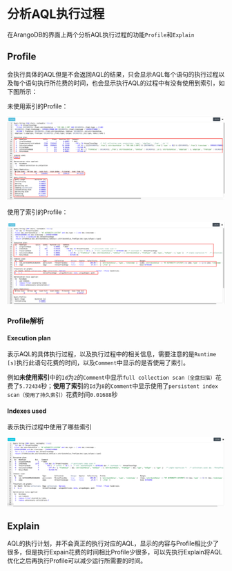 # 分析AQL执行过程

在ArangoDB的界面上两个分析AQL执行过程的功能`Profile`和`Explain`

## Profile

会执行具体的AQL但是不会返回AQL的结果，只会显示AQL每个语句的执行过程以及每个语句执行所花费的时间，也会显示执行AQL的过程中有没有使用到索引，如下图所示：

未使用索引的Profile：

![image-20200731091638371](picture/image-20200731091638371.png)

使用了索引的Profile：

![image-20200731092009706](picture/image-20200731092009706.png)

### Profile解析

#### Execution plan

表示AQL的具体执行过程，以及执行过程中的相关信息，需要注意的是`Runtime [s]`执行此语句花费的时间，以及`Comment`中显示的是否使用了索引。

例如**未使用索引**中的`Id`为`2`的`Comment`中显示`full collection scan（全盘扫描）`花费了`5.72434`秒；**使用了索引**的`Id`为`8`的`Comment`中显示使用了`persistent index scan（使用了持久索引）`花费时间`0.01688`秒

#### Indexes used

表示执行过程中使用了哪些索引

![image-20200731103019506](picture/image-20200731103019506.png)

## Explain

AQL的执行计划，并不会真正的执行对应的AQL，显示的内容与Profile相比少了很多，但是执行Expain花费的时间相比Profile少很多，可以先执行Explain将AQL优化之后再执行Profile可以减少运行所需要的时间。